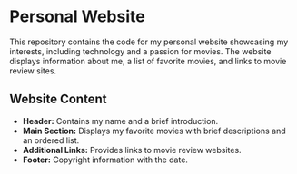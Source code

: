 # Personal Website

This repository contains the code for my personal website showcasing my interests, including technology and a passion for movies. The website displays information about me, a list of favorite movies, and links to movie review sites.

## Website Content

- **Header:** Contains my name and a brief introduction.
- **Main Section:** Displays my favorite movies with brief descriptions and an ordered list.
- **Additional Links:** Provides links to movie review websites.
- **Footer:** Copyright information with the date.